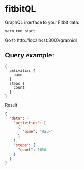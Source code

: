 # fitbitQL
GraphQL interface to your Fitbit data.

`yarn run start`

Go to [http://localhost:3000/graphiql](http://localhost:3000/graphiql)

## Query example:

```
{
  activities {
    name
  }
  steps {
    count
  }
}
```

Result

```json
{
  "data": {
    "activities": [
      {
        "name": "Walk"
      }
    ],
    "steps": {
      "count": 1000
    }
  }
}
```

